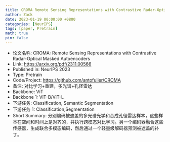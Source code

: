 ```yaml
---
title: CROMA Remote Sensing Representations with Contrastive Radar-Optical Masked Autoencoders
author: Zack
date: 2023-01-19 00:00:00 +0800
categories: [NeurIPS]
tags: [paper, Pretrain]
math: true
pin: false
---
```

- 论文名称: CROMA: Remote Sensing Representations with Contrastive Radar-Optical Masked Autoencoders
- Link: https://arxiv.org/pdf/2311.00566
- Published in: NeurIPS 2023
- Type: Pretrain
- Code/Project: https://github.com/antofuller/CROMA
- 备注: 对比学习+重建，多光谱+孔径雷达
- Backbone: ViT
- Backbone 1: ViT-B/ViT-L
- 下游任务: Classification, Semantic Segmentation
- 下游任务 1: Classification,Segmentation
- Short Summary: 分别编码被遮盖的多光谱光学和合成孔径雷达样本，这些样本在空间和时间上是对齐的，并执行跨模态对比学习。另一个编码器融合这些传感器，生成联合多模态编码，然后通过一个轻量级解码器预测被遮盖的补丁。
